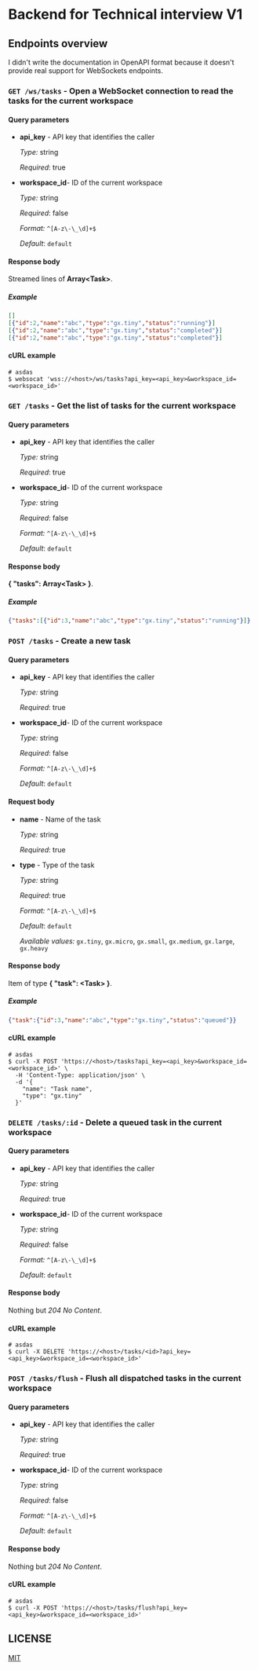 
# Backend for Technical interview V1

## Endpoints overview

I didn't write the documentation in OpenAPI format because it doesn't provide real support for WebSockets endpoints.

### `GET /ws/tasks` - Open a WebSocket connection to read the tasks for the current workspace

#### Query parameters

- **api_key** - API key that identifies the caller

   *Type:* string

   *Required*: true

- **workspace_id**- ID of the current workspace

   *Type:* string

   *Required*: false

   *Format:* `^[A-z\-\_\d]+$`

   *Default*: `default`

#### Response body

Streamed lines of **Array&lt;Task&gt;**.

##### Example

```json
[]
[{"id":2,"name":"abc","type":"gx.tiny","status":"running"}]
[{"id":2,"name":"abc","type":"gx.tiny","status":"completed"}]
[{"id":2,"name":"abc","type":"gx.tiny","status":"completed"}]
```

#### cURL example

```shell
# asdas
$ websocat 'wss://<host>/ws/tasks?api_key=<api_key>&workspace_id=<workspace_id>'
```

### `GET /tasks` - Get the list of tasks for the current workspace

#### Query parameters

- **api_key** - API key that identifies the caller

   *Type:* string

   *Required*: true

- **workspace_id**- ID of the current workspace

   *Type:* string

   *Required*: false

   *Format:* `^[A-z\-\_\d]+$`

   *Default*: `default`

#### Response body

**{
    "tasks": Array&lt;Task&gt;
}**.

##### Example

```json
{"tasks":[{"id":3,"name":"abc","type":"gx.tiny","status":"running"}]}
```

### `POST /tasks` - Create a new task

#### Query parameters

- **api_key** - API key that identifies the caller

   *Type:* string

   *Required*: true

- **workspace_id**- ID of the current workspace

   *Type:* string

   *Required*: false

   *Format:* `^[A-z\-\_\d]+$`

   *Default*: `default`

#### Request body

- **name** - Name of the task

  *Type:* string

  *Required*: true

- **type** - Type of the task

  *Type:* string

  *Required*: true

  *Format:* `^[A-z\-\_\d]+$`

  *Default*: `default`

  *Available values:* `gx.tiny`, `gx.micro`, `gx.small`, `gx.medium`, `gx.large`, `gx.heavy`

#### Response body

Item of type **{
    "task": &lt;Task&gt;
}**.

##### Example

```json
{"task":{"id":3,"name":"abc","type":"gx.tiny","status":"queued"}}
```

#### cURL example

```shell
# asdas
$ curl -X POST 'https://<host>/tasks?api_key=<api_key>&workspace_id=<workspace_id>' \
  -H 'Content-Type: application/json' \
  -d '{
    "name": "Task name",
    "type": "gx.tiny"
  }'
```

### `DELETE /tasks/:id` - Delete a queued task in the current workspace

#### Query parameters

- **api_key** - API key that identifies the caller

   *Type:* string

   *Required*: true

- **workspace_id**- ID of the current workspace

   *Type:* string

   *Required*: false

   *Format:* `^[A-z\-\_\d]+$`

   *Default*: `default`

#### Response body

Nothing but *204 No Content*.

#### cURL example

```shell
# asdas
$ curl -X DELETE 'https://<host>/tasks/<id>?api_key=<api_key>&workspace_id=<workspace_id>'
```

### `POST /tasks/flush` - Flush all dispatched tasks in the current workspace

#### Query parameters

- **api_key** - API key that identifies the caller

   *Type:* string

   *Required*: true

- **workspace_id**- ID of the current workspace

   *Type:* string

   *Required*: false

   *Format:* `^[A-z\-\_\d]+$`

   *Default*: `default`

#### Response body

Nothing but *204 No Content*.

#### cURL example

```shell
# asdas
$ curl -X POST 'https://<host>/tasks/flush?api_key=<api_key>&workspace_id=<workspace_id>'
```

## LICENSE

[MIT](./LICENSE)
